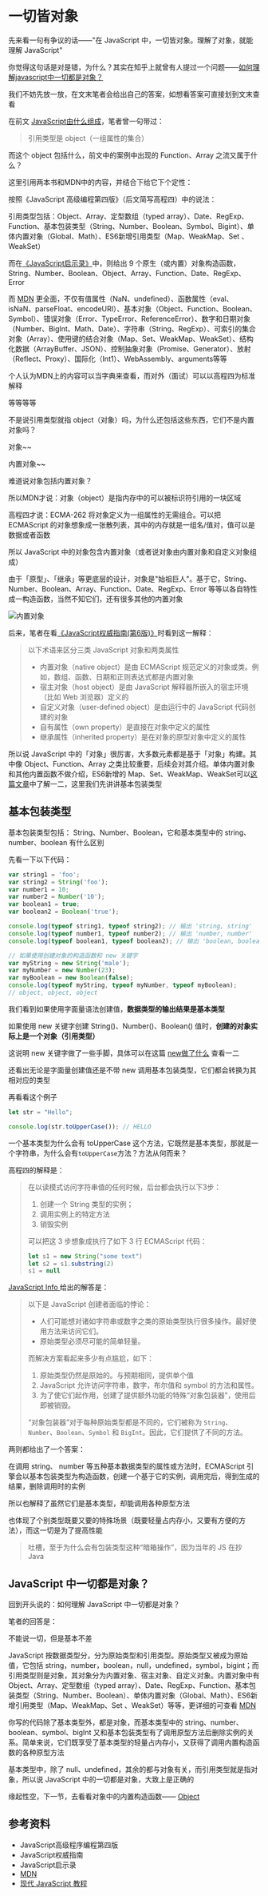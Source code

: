 # 一切皆对象

先来看一句有争议的话——"在 JavaScript 中，一切皆对象。理解了对象，就能理解 JavaScript"

你觉得这句话是对是错，为什么？其实在知乎上就曾有人提过一个问题——[如何理解javascript中一切都是对象？](https://www.zhihu.com/question/264157543)

我们不妨先放一放，在文末笔者会给出自己的答案，如想看答案可直接划到文末查看

在前文 [JavaScript由什么组成](./JavaScript由什么组成.md)，笔者曾一句带过：

> 引用类型是 object（一组属性的集合）

而这个 object 包括什么，前文中的案例中出现的 Function、Array 之流又属于什么？

这里引用两本书和MDN中的内容，并结合下给它下个定性：

按照《JavaScript 高级编程第四版》（后文简写高程四）中的说法：

引用类型包括：Object、Array、定型数组（typed array）、Date、RegExp、Function、基本包装类型（String、Number、Boolean、Symbol、Bigint）、单体内置对象（Global、Math）、ES6新增引用类型（Map、WeakMap、Set 、WeakSet）

而在[《JavaScript启示录》](../Read/book/JavaScript启示录.md)中，则给出 9 个原生（或内置）对象构造函数，String、Number、Boolean、Object、Array、Function、Date、RegExp、Error

而 [MDN](https://developer.mozilla.org/zh-CN/docs/Web/JavaScript/Reference/Global_Objects) 更全面，不仅有值属性（NaN、undefined）、函数属性（eval、isNaN、parseFloat、encodeURI）、基本对象（Object、Function、Boolean、Symbol）、错误对象（Error、TypeError、ReferenceError）、数字和日期对象（Number、BigInt、Math、Date）、字符串（String、RegExp）、可索引的集合对象（Array）、使用键的结合对象（Map、Set、WeakMap、WeakSet）、结构化数据（ArrayBuffer、JSON）、控制抽象对象（Promise、Generator）、放射（Reflect、Proxy）、国际化（Int1）、WebAssembly、arguments等等

个人认为MDN上的内容可以当字典来查看，而对外（面试）可以以高程四为标准解释

等等等等

不是说引用类型就指 object（对象）吗，为什么还包括这些东西，它们不是内置对象吗？

对象~~

内置对象~~

难道说对象包括内置对象？

所以MDN才说：对象（object）是指内存中的可以被标识符引用的一块区域

高程四才说：ECMA-262 将对象定义为一组属性的无需组合。可以把 ECMAScript 的对象想象成一张散列表，其中的内存就是一组名/值对，值可以是数据或者函数

所以 JavaScript 中的对象包含内置对象（或者说对象由内置对象和自定义对象组成）

由于「原型」、「继承」等更底层的设计，对象是"始祖巨人"。基于它，String、Number、Boolean、Array、Function、Date、RegExp、Error 等等以各自特性成一构造函数，当然不知它们，还有很多其他的内置对象

![内置对象](https://s2.loli.net/2022/08/08/J5uiTjLNm7DRtIW.png)

后来，笔者在看[《JavaScript权威指南(第6版)》](../Read/book/JavaScript权威指南.md)时看到这一解释：

> 以下术语来区分三类 JavaScript 对象和两类属性
>
> - 内置对象（native object）是由 ECMAScript 规范定义的对象或类。例如，数组、函数、日期和正则表达式都是内置对象
> - 宿主对象（host object）是由 JavaScript 解释器所嵌入的宿主环境（比如 Web 浏览器）定义的
> - 自定义对象（user-defined object）是由运行中的 JavaScript 代码创建的对象
> - 自有属性（own property）是直接在对象中定义的属性
> - 继承属性（inherited property）是在对象的原型对象中定义的属性

所以说 JavaScript 中的「对象」很厉害，大多数元素都是基于「对象」构建。其中像 Object、Function、Array 之类比较重要，后续会对其介绍。单体内置对象和其他内置函数不做介绍，ES6新增的 Map、Set、WeakMap、WeakSet可以[这篇文章](../ES6/Map&Set.md)中了解一二，这里我们先讲讲基本包装类型

## 基本包装类型

基本包装类型包括： String、Number、Boolean，它和基本类型中的 string、number、boolean 有什么区别

先看一下以下代码：

```javascript
var string1 = 'foo';
var string2 = String('foo');
var number1 = 10;
var number2 = Number('10');
var boolean1 = true;
var boolean2 = Boolean('true');

console.log(typeof string1, typeof string2); // 输出 'string, string'
console.log(typeof number1, typeof number2); // 输出 'number, number'
console.log(typeof boolean1, typeof boolean2); // 输出 'boolean, boolean'

// 如果使用创建对象的构造函数和 new 关键字
var myString = new String('male');
var myNumber = new Number(23);
var myBoolean = new Boolean(false);
console.log(typeof myString, typeof myNumber, typeof myBoolean);
// object, object, object
```

我们看到如果使用字面量语法创建值，**数据类型的输出结果是基本类型**

如果使用 new 关键字创建 String()、Number()、Boolean() 值时，**创建的对象实际上是一个对象（引用类型）**

这说明 new 关键字做了一些手脚，具体可以在这篇 [new做了什么](./new做了什么.md) 查看一二

还看出无论是字面量创建值还是不带 new 调用基本包装类型，它们都会转换为其相对应的类型

再看看这个例子

```javascript
let str = "Hello";

console.log(str.toUpperCase()); // HELLO
```

一个基本类型为什么会有 toUpperCase 这个方法，它既然是基本类型，那就是一个字符串，为什么会有`toUpperCase`方法？方法从何而来？

高程四的解释是：

> 在以读模式访问字符串值的任何时候，后台都会执行以下3步：
>
> 1. 创建一个 String 类型的实例；
> 2. 调用实例上的特定方法
> 3. 销毁实例
>
> 可以把这 3 步想象成执行了如下 3 行 ECMAScript 代码：
>
> ```javascript
> let s1 = new String("some text")
> let s2 = s1.substring(2)
> s1 = null
> ```

 [JavaScript Info ](https://zh.javascript.info/primitives-methods)给出的解答是：

> 以下是 JavaScript 创建者面临的悖论：
>
> - 人们可能想对诸如字符串或数字之类的原始类型执行很多操作。最好使用方法来访问它们。
> - 原始类型必须尽可能的简单轻量。
>
> 而解决方案看起来多少有点尴尬，如下：
>
> 1. 原始类型仍然是原始的。与预期相同，提供单个值
> 2. JavaScript 允许访问字符串，数字，布尔值和 symbol 的方法和属性。
> 3. 为了使它们起作用，创建了提供额外功能的特殊“对象包装器”，使用后即被销毁。
>
> “对象包装器”对于每种原始类型都是不同的，它们被称为 `String`、`Number`、`Boolean`、`Symbol` 和 `BigInt`。因此，它们提供了不同的方法。

两则都给出了一个答案：

在调用 string、 number 等五种基本数据类型的属性或方法时，ECMAScript 引擎会以基本包装类型为构造函数，创建一个基于它的实例，调用完后，得到生成的结果，删除调用时的实例

所以也解释了虽然它们是基本类型，却能调用各种原型方法

也体现了个别类型既要又要的特殊场景（既要轻量占内存小，又要有方便的方法），而这一切是为了提高性能

> 吐槽，至于为什么会有包装类型这种“暗箱操作”，因为当年的 JS 在抄 Java

##  JavaScript 中一切都是对象？

回到开头说的：如何理解 JavaScript 中一切都是对象？

笔者的回答是：

不能说一切，但是基本不差

JavaScript 按数据类型分，分为原始类型和引用类型。原始类型又被成为原始值，它包括 string，number，boolean，null，undefined，symbol，bigint；而引用类型则是对象，其对象分为内置对象、宿主对象、自定义对象。内置对象中有 Object、Array、定型数组（typed array）、Date、RegExp、Function、基本包装类型（String、Number、Boolean）、单体内置对象（Global、Math）、ES6新增引用类型（Map、WeakMap、Set 、WeakSet）等等，更详细的可查看 [MDN](https://developer.mozilla.org/zh-CN/docs/Web/JavaScript/Reference/Global_Objects)

你写的代码除了基本类型外，都是对象，而基本类型中的 string、number、boolean、symbol、bigInt 又和基本包装类型有了调用原型方法后删除实例的关系。简单来说，它们既享受了基本类型的轻量占内存小，又获得了调用内置构造函数的各种原型方法

基本类型中，除了 null、undefined，其余的都与对象有关，而引用类型就是指对象，所以说 JavaScript 中的一切都是对象，大致上是正确的

缘起性空，下一节，去看看对象中的内置构造函数—— [Object](./Object.md) 



## 参考资料

- JavaScript高级程序编程第四版
- JavaScript权威指南
- JavaScript启示录
- [MDN](https://developer.mozilla.org/)
- [现代 JavaScript 教程](https://zh.javascript.info/)
